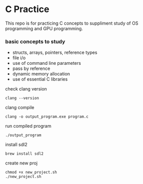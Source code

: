 
# C Practice
This repo is for practicing C concepts to suppliment study of 
OS programming and GPU programming.


### basic concepts to study
- structs, arrays, pointers, reference types
- file i/o 
- use of command line parameters
- pass by reference
- dynamic memory allocation
- use of essential C libraries

check clang version
```
clang --version
```

clang compile 
``` 
clang -o output_program.exe program.c
```
run compiled program
```
./output_program
```

install sdl2
```
brew install sdl2
```

create new proj
```
chmod +x new_project.sh
./new_project.sh
```
